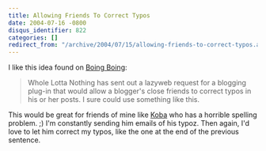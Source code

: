```yaml
---
title: Allowing Friends To Correct Typos
date: 2004-07-16 -0800
disqus_identifier: 822
categories: []
redirect_from: "/archive/2004/07/15/allowing-friends-to-correct-typos.aspx/"
---
```


I like this idea found on [Boing Boing](http://www.boingboing.net/):

> Whole Lotta Nothing has sent out a lazyweb request for a blogging
> plug-in that would allow a blogger's close friends to correct typos in
> his or her posts. I sure could use something like this.

This would be great for friends of mine like
[Koba](http://koba.europe.webmatrixhosting.net/) who has a horrible
spelling problem. ;) I'm constantly sending him emails of his typoz.
Then again, I'd love to let him correct my typos, like the one at the
end of the previous sentence.

